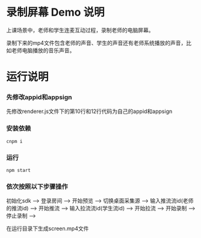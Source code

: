 # 录制屏幕 Demo 说明

上课场景中，老师和学生连麦互动过程，录制老师的电脑屏幕。

录制下来的mp4文件包含老师的声音、学生的声音还有老师系统播放的声音，比如老师电脑播放的音乐声音。

# 运行说明

### 先修改appid和appsign

先修改renderer.js文件下的第10行和12行代码为自己的appid和appsign

### 安装依赖

```
cnpm i
```

### 运行

```
npm start
```

### 依次按照以下步骤操作


初始化sdk --> 
登录房间 --> 
开始预览 --> 
切换桌面采集源 --> 
输入推流流id(老师的推流id) --> 
开始推流 --> 
输入拉流流id(学生流id) --> 
开始拉流 -->
开始录制 -->
停止录制 --> 

在运行目录下生成screen.mp4文件




